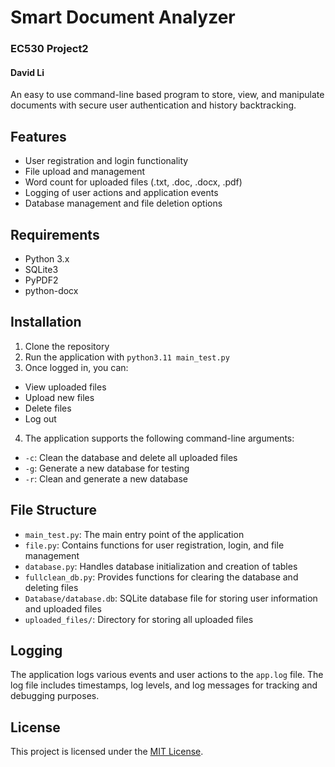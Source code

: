 # Smart Document Analyzer

### EC530 Project2
#### David Li

An easy to use command-line based program to store, view, and manipulate documents with secure user authentication and history backtracking.

## Features

- User registration and login functionality
- File upload and management
- Word count for uploaded files (.txt, .doc, .docx, .pdf)
- Logging of user actions and application events
- Database management and file deletion options

## Requirements

- Python 3.x
- SQLite3
- PyPDF2
- python-docx

## Installation

1. Clone the repository
2. Run the application with ```python3.11 main_test.py```
3. Once logged in, you can:
- View uploaded files
- Upload new files
- Delete files
- Log out

4. The application supports the following command-line arguments:
- `-c`: Clean the database and delete all uploaded files
- `-g`: Generate a new database for testing
- `-r`: Clean and generate a new database

## File Structure

- `main_test.py`: The main entry point of the application
- `file.py`: Contains functions for user registration, login, and file management
- `database.py`: Handles database initialization and creation of tables
- `fullclean_db.py`: Provides functions for clearing the database and deleting files
- `Database/database.db`: SQLite database file for storing user information and uploaded files
- `uploaded_files/`: Directory for storing all uploaded files

## Logging

The application logs various events and user actions to the `app.log` file. The log file includes timestamps, log levels, and log messages for tracking and debugging purposes.


## License

This project is licensed under the [MIT License](LICENSE).